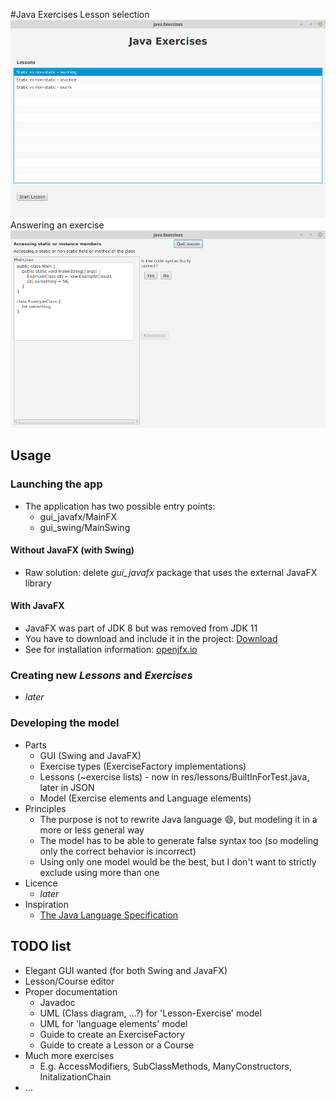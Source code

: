 #Java Exercises
Lesson selection
![Lesson selection](./docs/screenshot_lessons.png)
Answering an exercise
![Answering an exercise](./docs/screenshot_exercise.png)

## Usage

### Launching the app
* The application has two possible entry points:
  * gui_javafx/MainFX
  * gui_swing/MainSwing

#### Without JavaFX (with Swing)
* Raw solution: delete *gui_javafx* package that uses the external JavaFX library

#### With JavaFX
* JavaFX was part of JDK 8 but was removed from JDK 11
* You have to download and include it in the project: [Download](https://gluonhq.com/products/javafx/)
* See for installation information: [openjfx.io](https://openjfx.io/openjfx-docs/#introduction)	

### Creating new _Lessons_ and _Exercises_
* _later_

### Developing the model
* Parts
  * GUI (Swing and JavaFX)
  * Exercise types (ExerciseFactory implementations)
  * Lessons (~exercise lists) - now in res/lessons/BuiltInForTest.java, later in JSON
  * Model (Exercise elements and Language elements)
* Principles
  * The purpose is not to rewrite Java language :smile:, but modeling it in a more or less general way
  * The model has to be able to generate false syntax too (so modeling only the correct behavior is incorrect)
  * Using only one model would be the best, but I don't want to strictly exclude using more than one
* Licence
  * _later_
* Inspiration
  * [The Java Language Specification](https://docs.oracle.com/javase/specs/jls/se10/jls10.pdf)

## TODO list
* Elegant GUI wanted (for both Swing and JavaFX)
* Lesson/Course editor
* Proper documentation
  * Javadoc
  * UML (Class diagram, ...?) for 'Lesson-Exercise' model
  * UML for 'language elements' model
  * Guide to create an ExerciseFactory
  * Guide to create a Lesson or a Course
* Much more exercises
  * E.g. AccessModifiers, SubClassMethods, ManyConstructors, InitalizationChain
* ...


